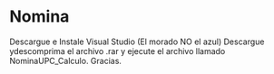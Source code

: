 # Nomina
Descargue e Instale Visual Studio (El morado NO el azul)
Descargue ydescomprima el archivo .rar y ejecute el archivo llamado NominaUPC_Calculo.
Gracias.
